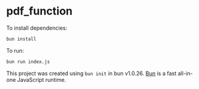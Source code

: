 # pdf_function

To install dependencies:

```bash
bun install
```

To run:

```bash
bun run index.js
```

This project was created using `bun init` in bun v1.0.26. [Bun](https://bun.sh) is a fast all-in-one JavaScript runtime.
